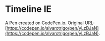 # Timeline IE

A Pen created on CodePen.io. Original URL: [https://codepen.io/alvarotrigo/pen/yLzBJaN](https://codepen.io/alvarotrigo/pen/yLzBJaN).

